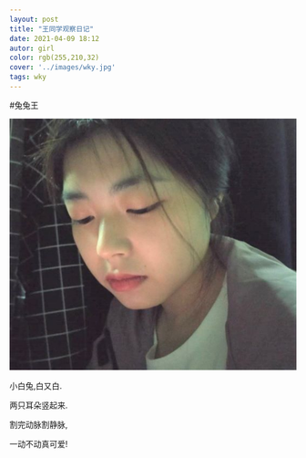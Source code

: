 ```yaml
---
layout: post
title: "王同学观察日记"
date: 2021-04-09 18:12
autor: girl
color: rgb(255,210,32)
cover: '../images/wky.jpg'
tags: wky
---
```

#兔兔王

![image](../images/wang1.jpg)

小白兔,白又白.

两只耳朵竖起来.

割完动脉割静脉,

一动不动真可爱!

